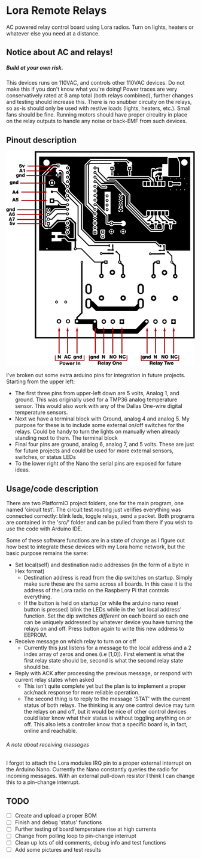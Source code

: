 # Lora Remote Relays

AC powered relay control board using Lora radios. Turn on lights, heaters or whatever else you need at a distance.

## Notice about AC and relays!
##### Build at your own risk.
This devices runs on 110VAC, and controls other 110VAC devices. Do not make this if you don't know what you're doing! Power traces are very conservatively rated at 8 amp total (both relays combined), further changes and testing should increase this. There is no snubber circuity on the relays, so as-is should only be used with restive loads (lights, heaters, etc.). Small fans should be fine. Running motors should have proper circuitry in place on the relay outputs to handle any noise or back-EMF from such devices.

## Pinout description

![Pinouts](loraRemoteRelayPinout.png)

I've broken out some extra arduino pins for integration in future projects. Starting from the upper left:
  * The first three pins from upper-left down are 5 volts, Analog 1, and ground. This was originally used for a TMP36 analog temperature sensor. This would also work with any of the Dallas One-wire digital temperature sensors.
  * Next we have a terminal block with Ground, analog 4 and analog 5. My purpose for these is to include some external on/off switches for the relays. Could be handy to turn the lights on manually when already standing next to them. The terminal block
  * Final four pins are ground, analog 6, analog 7, and 5 volts. These are just for future projects and could be used for more external sensors, switches, or status LEDs
  * To the lower right of the Nano the serial pins are exposed for future ideas.


## Usage/code description
There are two PlatformIO project folders, one for the main program, one named 'circuit test'. The circuit test routing just verifies everything was connected correctly: blink leds, toggle relays, send a packet. Both programs are contained in the 'src/' folder and can be pulled from there if you wish to use the code with Arduino IDE.

Some of these software functions are in a state of change as I figure out how best to integrate these devices with my Lora home network, but the basic purpose remains the same:
  * Set local(self) and destination radio addresses (in the form of a byte in Hex format)
      * Destination address is read from the dip switches on startup. Simply make sure these are the same across all boards. In this case it is the address of the Lora radio on the Raspberry Pi that controls everything.
      * If the button is held on startup (or while the arduino nano reset button is pressed) blink the LEDs while in the 'set local address' function. Set the dip switches *different* on each board so each one can be uniquely addressed by whatever device you have turning the relays on and off. Press button again to write this new address to EEPROM.
  * Receive message on which relay to turn on or off
    * Currently this just listens for a message to the local address and a 2 index array of zeros and ones (i.e [1,0]). First element is what the first relay state should be, second is what the second relay state should be.
  * Reply with ACK after processing the previous message, or respond with current relay states when asked
    * This isn't quite complete yet but the plan is to implement a proper ack/nack response for more reliable operation.
    * The second thing is to reply to the message 'STAT' with the current status of both relays. The thinking is any one control device may turn the relays on and off, but it would be nice of other control devices could later know what their status is without toggling anything on or off. This also lets a controller know that a specific board is, in fact, online and reachable.

###### A note about receiving messages
I forgot to attach the Lora modules IRQ pin to a proper external interrupt on the Arduino Nano. Currently the Nano constantly queries the radio for incoming messages. With an external pull-down resistor I think I can change this to a pin-change interrupt.

## TODO

- [ ] Create and upload a proper BOM
- [ ] Finish and debug 'status' functions
- [ ] Further testing of board temperature rise at high currents
- [ ] Change from polling loop to pin-change interrupt
- [ ] Clean up lots of old comments, debug info and test functions
- [ ] Add some pictures and test results

